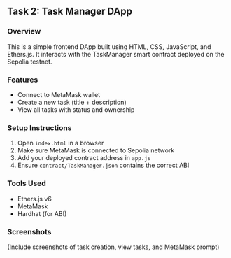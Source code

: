 ## Task 2: Task Manager DApp

### Overview
This is a simple frontend DApp built using HTML, CSS, JavaScript, and Ethers.js. It interacts with the TaskManager smart contract deployed on the Sepolia testnet.

### Features
- Connect to MetaMask wallet
- Create a new task (title + description)
- View all tasks with status and ownership

### Setup Instructions
1. Open `index.html` in a browser
2. Make sure MetaMask is connected to Sepolia network
3. Add your deployed contract address in `app.js`
4. Ensure `contract/TaskManager.json` contains the correct ABI

### Tools Used
- Ethers.js v6
- MetaMask
- Hardhat (for ABI)

### Screenshots
(Include screenshots of task creation, view tasks, and MetaMask prompt)